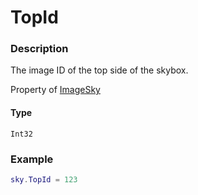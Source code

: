 # TopId
### Description
The image ID of the top side of the skybox.

Property of [ImageSky](/classes/ImageSky/)

#### Type
`Int32`

### Example
```lua
sky.TopId = 123
```
